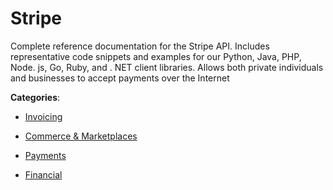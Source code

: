 # Stripe


Complete reference documentation for the Stripe API. Includes representative code snippets and examples for our Python, Java, PHP, Node. js, Go, Ruby, and . NET client libraries. Allows both private individuals and businesses to accept payments over the Internet



**Categories**:

- [Invoicing](https://github.com/apis-list/apis-list#invoicing)

- [Commerce & Marketplaces](https://github.com/apis-list/apis-list#commerce-and-marketplaces)

- [Payments](https://github.com/apis-list/apis-list#payments)

- [Financial](https://github.com/apis-list/apis-list#financial)




